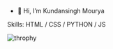 - 👋 Hi, I’m Kundansingh Mourya

Skills: HTML / CSS / PYTHON / JS

<!---
Kundanmourya/Kundanmourya is a ✨ special ✨ repository because its `README.md` (this file) appears on your GitHub profile.
You can click the Preview link to take a look at your changes.
--->








![throphy](https://github-profile-trophy.vercel.app/?username=kundanmourya)
